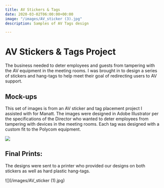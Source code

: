 ```yaml
---
title: AV Stickers & Tags
date: 2020-03-02T06:00:00+00:00
image: "/images/AV_sticker (3).jpg"
description: Samples of AV Tags design

---
```

# AV Stickers & Tags Project

The business needed to deter employees and guests from tampering with the AV equipment in the meeting rooms. I was brought in to design a series of stickers and hang-tags to help meet their goal of redirecting users to AV support.

## Mock-ups

This set of images is from an AV sticker and tag placement project I assisted with for Manatt. The images were designed in Adobe Illustrator per the specifications of the Director who wanted to deter employees from tampering with devices in the meeting rooms. Each tag was designed with a custom fit to the Polycom equipment.

![](/images/Cable-Hang-Tags.jpg)

## Final Prints:

The designs were sent to a printer who provided our designs on both stickers as well as hard plastic hang-tags.

 ![](/images/AV_sticker (1).jpg)